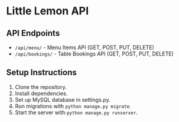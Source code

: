 
# Little Lemon API

## API Endpoints
- `/api/menu/` - Menu Items API (GET, POST, PUT, DELETE)
- `/api/bookings/` - Table Bookings API (GET, POST, PUT, DELETE)

## Setup Instructions
1. Clone the repository.
2. Install dependencies.
3. Set up MySQL database in settings.py.
4. Run migrations with `python manage.py migrate`.
5. Start the server with `python manage.py runserver`.
